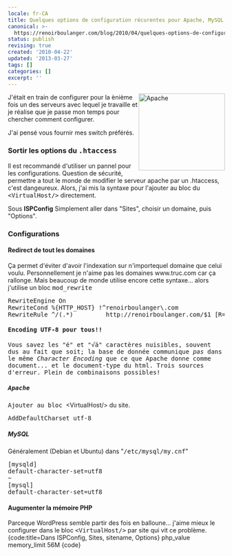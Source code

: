 ```yaml
---
locale: fr-CA
title: Quelques options de configuration récurentes pour Apache, MySQL et PHP
canonical: >-
  https://renoirboulanger.com/blog/2010/04/quelques-options-de-configuration-recurentes-pour-apache-mysql-et-php/
status: publish
revising: true
created: '2010-04-22'
updated: '2013-03-27'
tags: []
categories: []
excerpt: ''
---
```


<img class="alignnone size-full wp-image-2143" style="border: none; float: right;" title="Apache Logo" src="http://renoirboulanger.com/wp-content/uploads/2010/04/apache_logo.png" alt="Apache" width="200" height="178" />J'était en train de configurer pour la ènième fois un des serveurs avec lequel je travaille et je réalise que je passe mon temps pour chercher comment configurer.

J'ai pensé vous fournir mes switch préférés.
<h3>Sortir les options du <tt>.htaccess</tt></h3>
Il est recommandé d'utiliser un pannel pour les configurations. Question de sécurité, permettre a tout le monde de modifier le serveur apache par un .htaccess, c'est dangeureux. Alors, j'ai mis la syntaxe pour l'ajouter au bloc du <tt>&lt;VirtualHost/&gt;</tt> directement.

Sous <strong>ISPConfig</strong> Simplement aller dans "Sites", choisir un domaine, puis "Options".
<!--more-->
<h3>Configurations</h3>
<h4>Redirect de tout les domaines</h4>
Ça permet d'éviter d'avoir l'indexation sur n'importequel domaine que celui voulu. Personnellement je n'aime pas les domaines www.truc.com car ça rallonge. Mais beaucoup de monde utilise encore cette syntaxe... alors j'utilise un bloc <tt>mod_rewrite</tt>

<tt></tt>

<tt>
<pre lang="virtualhost">RewriteEngine On
RewriteCond %{HTTP_HOST} !^renoirboulanger\.com
RewriteRule ^/(.*)         http://renoirboulanger.com/$1 [R=301]</pre>
<h4>Encoding UTF-8 pour tous!!</h4>
Vous savez les "é" et "√ä" caractères nuisibles, souvent dus au fait que soit; la base de donnée communique <em>pas</em> dans le même <em>Character Encoding</em> que ce que Apache donne comme document... et le document-type du html. Trois sources d'erreur. Plein de combinaisons possibles!
<h5>Apache</h5>
</tt>

<tt>Ajouter au bloc </tt>&lt;VirtualHost/&gt; du site.
<pre lang="virtualhost">AddDefaultCharset utf-8</pre>
<h5>MySQL</h5>
Généralement (Debian et Ubuntu) dans "<tt>/etc/mysql/my.cnf</tt>"
<pre lang="bash">[mysqld]
default-character-set=utf8
~
[mysql]
default-character-set=utf8</pre>
<h4>Augumenter la mémoire PHP</h4>
Parceque WordPress semble partir des fois en balloune... j'aime mieux le configurer dans le bloc <tt>&lt;VirtualHost/&gt;</tt> par site qui vit ce problème.
{code:title=Dans ISPConfig, Sites, sitename, Options}
php_value memory_limit 56M
{code}